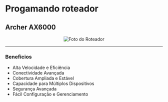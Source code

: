 # Progamando roteador

## Archer AX6000

<p align="center">
  <img src="(Captura de tela 2025-05-20 141726.png)" alt="Foto do Roteador">
</p>

---

### Beneficios

- Alta Velocidade e Eficiência
- Conectividade Avançada
- Cobertura Ampliada e Estável
- Capacidade para Múltiplos Dispositivos
- Segurança Avançada
- Fácil Configuração e Gerenciamento
